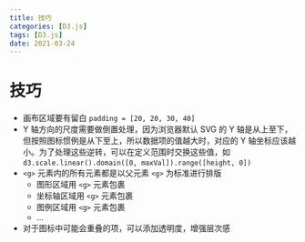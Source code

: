 ```yaml
---
title: 技巧
categories: [D3.js]
tags: [D3.js]
date: 2021-03-24
---
```


# 技巧


* 画布区域要有留白 `padding = [20, 20, 30, 40]`
* Y 轴方向的尺度需要做倒置处理，因为浏览器默认 SVG 的 Y 轴是从上至下，但按照图标惯例是从下至上，所以数据项的值越大时，对应的 Y 轴坐标应该越小。为了处理这些逆转，可以在定义范围时交换这些值，如 `d3.scale.linear().domain([0, maxVal]).range([height, 0])`
* `<g>` 元素内的所有元素都是以父元素 `<g>` 为标准进行排版
    * 图形区域用 `<g>` 元素包裹
    * 坐标轴区域用 `<g>` 元素包裹
    * 图例区域用 `<g>` 元素包裹
    * ... 
* 对于图标中可能会重叠的项，可以添加透明度，增强层次感